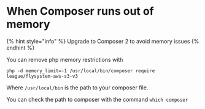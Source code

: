 # When Composer runs out of memory

{% hint style="info" %}
Upgrade to Composer 2 to avoid memory issues
{% endhint %}

You can remove php memory restrictions with

`php -d memory_limit=-1 /usr/local/bin/composer require league/flysystem-aws-s3-v3`

Where `/usr/local/bin` is the path to your composer file.

You can check the path to composer with the command `which composer`

